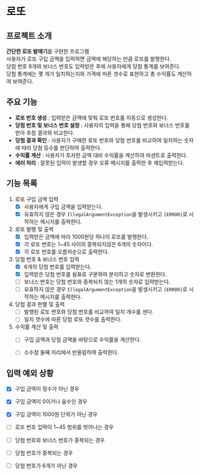 # 로또

## 프로젝트 소개
**간단한 로또 발매기**를 구현한 프로그램  
사용자가 로또 구입 금액을 입력하면 금액에 해당하는 만큼 로또를 발행한다.  
당첨 번호 6개와 보너스 번호도 입력받은 후에 사용자에게 당첨 통계를 보여준다.  
당첨 통계에는 몇 개가 일치하는지와 가격에 따른 갯수로 표현하고 총 수익률도 계산하여 보여준다.


## 주요 기능
- **로또 번호 생성** : 입력받은 금액에 맞춰 로또 번호를 자동으로 생성한다.
- **당첨 번호 및 보너스 번호 설정** : 사용자의 입력을 통해 당첨 번호와 보너스 번호를 받아 추첨 결과와 비교한다.
- **당첨 결과 확인** : 사용자가 구매한 로또 번호와 당첨 번호를 비교하여 일치하는 숫자에 따라 당첨 등수를 판단하여 출력한다.
- **수익률 계산** : 사용자가 투자한 금액 대비 수익률을 계산하여 퍼센트로 출력한다.
- **에러 처리** : 잘못된 입력이 발생할 경우 오류 메시지를 출력한 후 재입력받는다.


## 기능 목록
1. 로또 구입 금액 입력
   - [x] 사용자에게 구입 금액을 입력받는다.
   - [x] 유효하지 않은 경우 `IllegalArgumentException`을 발생시키고  `[ERROR]`로 시작하는 메시지를 출력한다.
2. 로또 발행 및 출력
   - [x] 입력받은 금액에 따라 1000원당 하나의 로또를 발행한다.
   - [x] 각 로또 번호는 1~45 사이의 중복되지않은 6개의 숫자이다.
   - [x] 각 로또 번호를 오름차순으로 출력한다.
3. 당첨 번호 & 보너스 번호 입력
   - [x] 6개의 당첨 번호를 입력받는다.
   - [x] 입력받은 당첨 번호를 쉼표로 구분하여 분리하고 숫자로 변환한다.
   - [ ] 보너스 번호는 당첨 번호와 중복되지 않는 1개의 숫자로 입력받는다.
   - [ ] 유효하지 않은 경우 `IllegalArgumentException`을 발생시키고  `[ERROR]`로 시작하는 메시지를 출력한다.
4. 당첨 결과 판별 및 출력
   - [ ] 발행된 로또 번호와 당첨 번호를 비교하여 일치 개수를 센다.
   - [ ] 일치 갯수에 따른 당첨 로또 갯수를 출력한다.
5. 수익률 계산 및 출력
   - [ ] 구입 금액과 당첨 금액을 바탕으로 수익률을 계산한다.
   - [ ] 소수점 둘째 자리에서 반올림하여 출력한다.



## 입력 예외 상황
- [x] 구입 금액이 정수가 아닌 경우
- [x] 구입 금액이 0이거나 음수인 경우
- [x] 구입 금액이 1000원 단위가 아닌 경우
- [ ] 로또 번호 입력이 1~45 범위를 벗어나는 경우
- [ ] 당첨 번호와 보너스 번호가 중복되는 경우
- [ ] 당첨 번호가 중복되는 경우
- [ ] 당첨 번호가 6개가 아닌 경우

